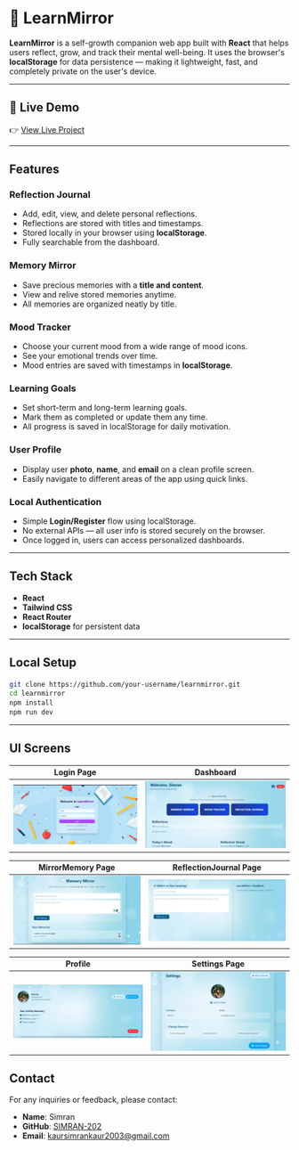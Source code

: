 # 🌟 LearnMirror

**LearnMirror** is a self-growth companion web app built with **React** that helps users reflect, grow, and track their mental well-being. It uses the browser's **localStorage** for data persistence — making it lightweight, fast, and completely private on the user's device.

---

## 🔗 Live Demo

👉 [View Live Project](https://learn-mirror-react-app.vercel.app/)  

---

##  Features

###  Reflection Journal  
- Add, edit, view, and delete personal reflections.  
- Reflections are stored with titles and timestamps.  
- Stored locally in your browser using **localStorage**.  
- Fully searchable from the dashboard.

###  Memory Mirror  
- Save precious memories with a **title and content**.  
- View and relive stored memories anytime.  
- All memories are organized neatly by title.  

###  Mood Tracker  
- Choose your current mood from a wide range of mood icons.  
- See your emotional trends over time.  
- Mood entries are saved with timestamps in **localStorage**.

###  Learning Goals  
- Set short-term and long-term learning goals.  
- Mark them as completed or update them any time.  
- All progress is saved in localStorage for daily motivation.

###  User Profile  
- Display user **photo**, **name**, and **email** on a clean profile screen.  
- Easily navigate to different areas of the app using quick links.

### Local Authentication 
- Simple **Login/Register** flow using localStorage.  
- No external APIs — all user info is stored securely on the browser.  
- Once logged in, users can access personalized dashboards.

---

##  Tech Stack

- **React**
- **Tailwind CSS**
- **React Router**
- **localStorage** for persistent data

---

##  Local Setup

```bash
git clone https://github.com/your-username/learnmirror.git
cd learnmirror
npm install
npm run dev
```

---

##  UI Screens

| Login Page | Dashboard | 
|-----------|--------------|
| ![Home](screenshots/login.png) | ![Library](screenshots/dashboard.png) |

| MirrorMemory Page | ReflectionJournal Page |
|------------------|----------|
|![Book Detail](screenshots/memorymirror.png) | ![Wishlist](screenshots/reflection.png) |

| Profile | Settings Page  | 
|-----------|--------------|
| ![Dashboard](screenshots/profile.png) | ![Edit Profile](screenshots/settings.png) | 


## Contact

For any inquiries or feedback, please contact:

- **Name**: Simran  
- **GitHub**: [SIMRAN-202](https://github.com/SIMRAN-202)  
- **Email**: kaursimrankaur2003@gmail.com